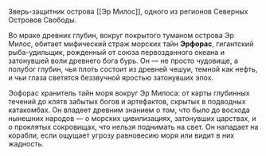 Зверь-защитник острова [[Эр Милос]], одного из регионов Северных Островов Свободы. 

Во мраке древних глубин, вокруг покрытого туманом острова Эр Милос, обитает мифический страж морских тайн **Эрфорас**, гигантский рыба-удильщик, рожденный от союза первозданного океана и затонувшей воли древнего бога бурь. Он — не просто чудовище, а полубог глубин, чья плоть состоит из древней чешуи, темной как нефть, и чьи глаза светятся беззвучной яростью затонувших эпох.

Эофорас хранитель тайн моря вокруг Эр Милоса: от карты глубинных течений до клятв забытых богов и артефактов, скрытых в подводных катакомбах. Он владеет древним знанием о том, что было до восхода нынешних народов — о морских цивилизациях, затонувших царствах, и о проклятых сокровищах, что нельзя поднимать на свет. Он нападает на корабли, если ощущает угрозу равновесию моря или видит в них жадность. 
